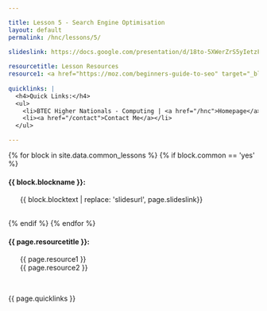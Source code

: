 ```yaml
---

title: Lesson 5 - Search Engine Optimisation
layout: default
permalink: /hnc/lessons/5/
    
slideslink: https://docs.google.com/presentation/d/18to-5XWerZrS5yIetzFZrXl7BaVSudATinlDSZptKdc/export/pdf

resourcetitle: Lesson Resources
resource1: <a href="https://moz.com/beginners-guide-to-seo" target="_blank" class="btn btn-ghost">Beginners' Guide to SEO</a>
  
quicklinks: |
  <h4>Quick Links:</h4>
  <ul>
    <li>BTEC Higher Nationals - Computing | <a href="/hnc">Homepage</a> | <a href="/hnc/lessons/0/">Lesson 0 - Introduction</a></li>
    <li><a href="/contact">Contact Me</a></li>
  </ul> 

---
```


{% for block in site.data.common_lessons %}
  {% if block.common == 'yes' %}
  <h4 id="{{ block.idtag }}">{{ block.blockname }}:</h4>
  <ul>
    {{ block.blocktext | replace: 'slidesurl', page.slideslink}}
  </ul>
  <br/>
  {% endif %}
{% endfor %}

<h4>{{ page.resourcetitle }}:</h4>
<ul style="list-style-type:disc;">
  {{ page.resource1 }}
  <br/>
  {{ page.resource2 }}
</ul>
<br/>

{{ page.quicklinks }}

<br/>
